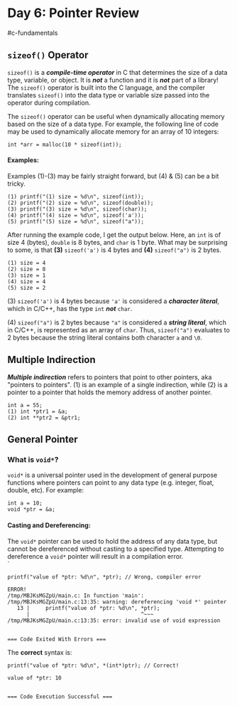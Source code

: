 # Day 6:  Pointer Review
#c-fundamentals 
## `sizeof()` Operator
 `sizeof()` is a ***compile-time operator*** in C that determines the size of a data type, variable, or object. It is ***not*** a function and it is ***not*** part of a library! The `sizeof()` operator is built into the C language, and the compiler translates `sizeof()` into the data type or variable size passed into the operator during compilation.

The `sizeof()` operator can be useful when dynamically allocating memory based on the size of a data type. For example, the following line of code may be used to dynamically allocate memory for an array of 10 integers:

```
int *arr = malloc(10 * sizeof(int));
```

#### Examples:
Examples (1)-(3) may be fairly straight forward, but (4) & (5) can be a bit tricky.
```
(1) printf("(1) size = %d\n", sizeof(int));
(2) printf("(2) size = %d\n", sizeof(double));
(3) printf("(3) size = %d\n", sizeof(char));
(4) printf("(4) size = %d\n", sizeof('a'));
(5) printf("(5) size = %d\n", sizeof("a"));
```

After running the example code, I get the output below. Here, an `int` is of size 4 (bytes), `double` is 8 bytes,  and `char` is 1 byte.  What may be surprising to some, is that **(3)** `sizeof('a')` is 4 bytes and **(4)** `sizeof("a")` is 2 bytes. 

```
(1) size = 4
(2) size = 8
(3) size = 1
(4) size = 4
(5) size = 2
```

(3) `sizeof('a')` is 4 bytes because `'a'` is considered a ***character literal***, which in C/C++, has the type `int` ***not*** `char`. 

(4) `sizeof("a")` is 2 bytes because `"a"` is considered a ***string literal***, which in C/C++, is represented as an array of `char`. Thus, `sizeof("a")` evaluates to 2 bytes because the string literal contains both character `a` and `\0`.

## Multiple Indirection
***Multiple indirection*** refers to pointers that point to other pointers, aka "pointers to pointers". (1) is an example of a single indirection, while (2) is a pointer to a pointer that holds the memory address of another pointer.

```
int a = 55;
(1) int *ptr1 = &a;
(2) int **ptr2 = &ptr1;
```

## General Pointer
### What is `void*`?
`void*` is a universal pointer used in the development of general purpose functions where  pointers can point to any data type (e.g. integer, float, double, etc).  For example:

```
int a = 10;
void *ptr = &a;
```

#### Casting and Dereferencing:
The `void*` pointer can be used to hold the address of any data type, but cannot be dereferenced without casting to a specified type. Attempting to dereference a `void*` pointer will result in a compilation error.   
`
```
printf("value of *ptr: %d\n", *ptr); // Wrong, compiler error
```

```
ERROR!
/tmp/MBJKsMGZpU/main.c: In function 'main':
/tmp/MBJKsMGZpU/main.c:13:35: warning: dereferencing 'void *' pointer
   13 |     printf("value of *ptr: %d\n", *ptr);
      |                                   ^~~~
/tmp/MBJKsMGZpU/main.c:13:35: error: invalid use of void expression


=== Code Exited With Errors ===
```

The **correct** syntax is:

```
printf("value of *ptr: %d\n", *(int*)ptr); // Correct!
```

```
value of *ptr: 10


=== Code Execution Successful ===
```